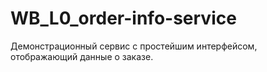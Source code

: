 # WB_L0_order-info-service
Демонстрационный сервис с простейшим интерфейсом, отображающий данные о заказе.
